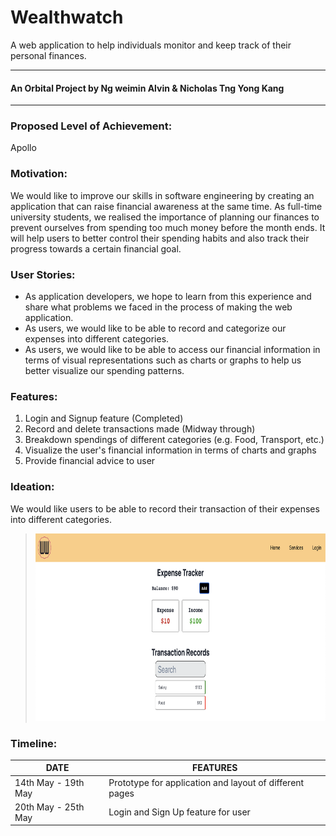 # Wealthwatch

A web application to help individuals monitor and keep track of their personal finances.
***
#### An Orbital Project by Ng weimin Alvin & Nicholas Tng Yong Kang
***
### Proposed Level of Achievement:
Apollo

### Motivation:
We would like to improve our skills in software engineering by creating an application that can raise financial awareness at the same time. As full-time university students, we realised the importance of planning our finances to prevent ourselves from spending too much money before the month ends. It will help users to better control their spending habits and also track their progress towards a certain financial goal.

### User Stories:
* As application developers, we hope to learn from this experience and share what problems we faced in the process of making the web application.
* As users, we would like to be able to record and categorize our expenses into different categories.
* As users, we would like to be able to access our financial information in terms of visual representations such as charts or graphs to help us better visualize our spending patterns.

### Features:
1. Login and Signup feature (Completed)
2. Record and delete transactions made (Midway through)
3. Breakdown spendings of different categories (e.g. Food, Transport, etc.) 
4. Visualize the user's financial information in terms of charts and graphs
5. Provide financial advice to user

### Ideation:
We would like users to be able to record their transaction of their expenses into different categories.

> <img src=./src/Resources/RecordExpense.png width="600" height="300" />

### Timeline:
|DATE|FEATURES|
|----|--------|
|14th May - 19th May|Prototype for application and layout of different pages|
|20th May - 25th May|Login and Sign Up feature for user|


